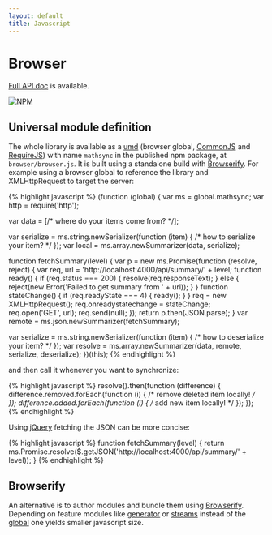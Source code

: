 ```yaml
---
layout: default
title: Javascript
---
```


# Browser

[Full API doc](/jsdoc/module-mathsync.html) is available.

[![NPM](https://nodei.co/npm/mathsync.png)](https://nodei.co/npm/mathsync/)

## Universal module definition

The whole library is available as a [umd](https://github.com/forbeslindesay/umd) (browser global, [CommonJS](http://wiki.commonjs.org/wiki/Modules/1.1) and [RequireJS](http://requirejs.org/)) with name `mathsync` in the published npm package, at `browser/browser.js`. It is built using a standalone build with [Browserify](http://browserify.org/). For example using a browser global to reference the library and XMLHttpRequest to target the server:

{% highlight javascript %}
(function (global) {
  var ms = global.mathsync;
  var http = require('http');

  var data = [/* where do your items come from? */];

  var serialize = ms.string.newSerializer(function (item) {
    /* how to serialize your item? */
  });
  var local = ms.array.newSummarizer(data, serialize);

  function fetchSummary(level) {
    var p = new ms.Promise(function (resolve, reject) {
      var req, url = 'http://localhost:4000/api/summary/' + level;
      function ready() {
        if (req.status === 200) {
          resolve(req.responseText);
        } else {
          reject(new Error('Failed to get summary from ' + url));
        }
      }
      function stateChange() {
        if (req.readyState === 4) {
          ready();
        }
      }
      req = new XMLHttpRequest();
      req.onreadystatechange = stateChange;
      req.open('GET', url);
      req.send(null);
    });
    return p.then(JSON.parse);
  }
  var remote = ms.json.newSummarizer(fetchSummary);

  var serialize = ms.string.newSerializer(function (item) {
    /* how to deserialize your item? */
  });
  var resolve = ms.array.newSummarizer(data, remote, serialize, deserialize);
})(this);
{% endhighlight %}

and then call it whenever you want to synchronize:

{% highlight javascript %}
resolve().then(function (difference) {
  difference.removed.forEach(function (i) {
    /* remove deleted item locally! */
  });
  difference.added.forEach(function (i) {
    /* add new item locally! */
  });
});
{% endhighlight %}

Using [jQuery](http://jquery.com/) fetching the JSON can be more concise:

{% highlight javascript %}
function fetchSummary(level) {
  return ms.Promise.resolve($.getJSON('http://localhost:4000/api/summary/' + level));
}
{% endhighlight %}

## Browserify

An alternative is to author modules and bundle them using [Browserify](http://browserify.org/). Depending on feature modules like [generator](/jsdoc/generator.html) or [streams](/jsdoc/stream.html) instead of the [global](/jsdoc/module-mathsync.html) one yields smaller javascript size.
